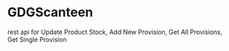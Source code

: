 # GDGScanteen
rest api for Update Product Stock, Add New Provision, Get All Provisions, Get Single Provision
